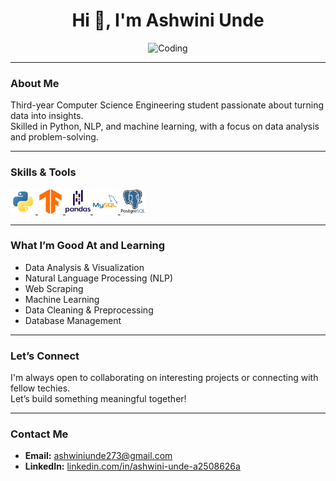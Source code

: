 <h1 align="center">Hi 👋, I'm Ashwini Unde</h1>

<p align="center">
  <img src="https://cdn.dribbble.com/users/1162077/screenshots/3848914/programmer.png" alt="Coding" width="400">
</p>

---

### About Me

Third-year Computer Science Engineering student passionate about turning data into insights.  
Skilled in Python, NLP, and machine learning, with a focus on data analysis and problem-solving.

---

### Skills & Tools

<p align="left">
  <a href="https://www.python.org" target="_blank" rel="noreferrer">
    <img src="https://raw.githubusercontent.com/devicons/devicon/master/icons/python/python-original.svg" alt="Python" width="40" height="40"/>
  </a>
  <a href="https://www.tensorflow.org/" target="_blank" rel="noreferrer">
    <img src="https://raw.githubusercontent.com/devicons/devicon/master/icons/tensorflow/tensorflow-original.svg" alt="TensorFlow" width="40" height="40"/>
  </a>
  <a href="https://pandas.pydata.org/" target="_blank" rel="noreferrer">
    <img src="https://raw.githubusercontent.com/devicons/devicon/master/icons/pandas/pandas-original-wordmark.svg" alt="Pandas" width="40" height="40"/>
  </a>
  <a href="https://www.mysql.com/" target="_blank" rel="noreferrer">
    <img src="https://raw.githubusercontent.com/devicons/devicon/master/icons/mysql/mysql-original-wordmark.svg" alt="MySQL" width="40" height="40"/>
  </a>
  <a href="https://www.postgresql.org" target="_blank" rel="noreferrer">
    <img src="https://raw.githubusercontent.com/devicons/devicon/master/icons/postgresql/postgresql-original-wordmark.svg" alt="PostgreSQL" width="40" height="40"/>
  </a>
</p>

---

### What I’m Good At and Learning 

- Data Analysis & Visualization  
- Natural Language Processing (NLP)  
- Web Scraping  
- Machine Learning  
- Data Cleaning & Preprocessing  
- Database Management  

---

### Let’s Connect

I'm always open to collaborating on interesting projects or connecting with fellow techies.  
Let’s build something meaningful together!

---

### Contact Me

- **Email:** [ashwiniunde273@gmail.com](mailto:ashwiniunde273@gmail.com)  
- **LinkedIn:** [linkedin.com/in/ashwini-unde-a2508626a](https://www.linkedin.com/in/ashwini-unde-a2508626a)
